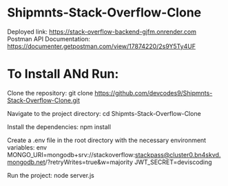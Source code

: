 # Shipmnts-Stack-Overflow-Clone
Deployed link: <a>https://stack-overflow-backend-gjfm.onrender.com</a>
<br>
Postman API Documentation: <a>https://documenter.getpostman.com/view/17874220/2s9Y5Ty4UF</a>

# To Install ANd Run:
Clone the repository:
git clone https://github.com/devcodes9/Shipmnts-Stack-Overflow-Clone.git

Navigate to the project directory:
cd Shipmts-Stack-Overflow-Clone

Install the dependencies:
npm install

Create a .env file in the root directory with the necessary environment variables:
env
MONGO_URI=mongodb+srv://stackoverflow:stackpass@cluster0.bn4skvd.mongodb.net/?retryWrites=true&w=majority
JWT_SECRET=deviscoding

Run the project:
node server.js
